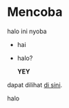 # Mencoba
halo ini nyoba

- hai
- halo?

  **YEY**

  
dapat dilihat [di sini]([https://drive.google.com/drive/folders/1KRN99vy-5mSLKYYqaezAN6iRh3qdN9Dq]).

halo
